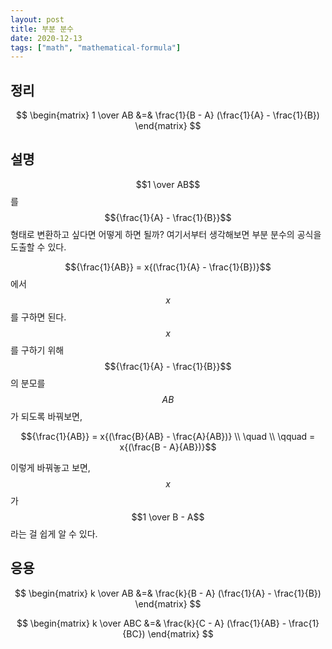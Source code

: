 ```yaml
---
layout: post
title: 부분 분수
date: 2020-12-13
tags: ["math", "mathematical-formula"]
---
```


## 정리

$$
\begin{matrix}
1 \over AB &=& \frac{1}{B - A} (\frac{1}{A} - \frac{1}{B})
\end{matrix}
$$

## 설명

$$1 \over AB$$를 $${\frac{1}{A} - \frac{1}{B}}$$ 형태로 변환하고 싶다면 어떻게 하면 될까? 여기서부터 생각해보면 부분 분수의 공식을 도출할 수 있다.

$${\frac{1}{AB}} = x{(\frac{1}{A} - \frac{1}{B})}$$에서 $$x$$를 구하면 된다. $$x$$를 구하기 위해 $${\frac{1}{A} - \frac{1}{B}}$$의 분모를 $$AB$$가 되도록 바꿔보면,

$${\frac{1}{AB}} = x{(\frac{B}{AB} - \frac{A}{AB})} \\
\quad \\
\qquad  = x{(\frac{B - A}{AB})}$$

이렇게 바꿔놓고 보면, $$x$$가 $$1 \over B - A$$라는 걸 쉽게 알 수 있다.

## 응용

$$
\begin{matrix}
k \over AB &=& \frac{k}{B - A} (\frac{1}{A} - \frac{1}{B})
\end{matrix}
$$

$$
\begin{matrix}
k \over ABC &=& \frac{k}{C - A} (\frac{1}{AB} - \frac{1}{BC})
\end{matrix}
$$
